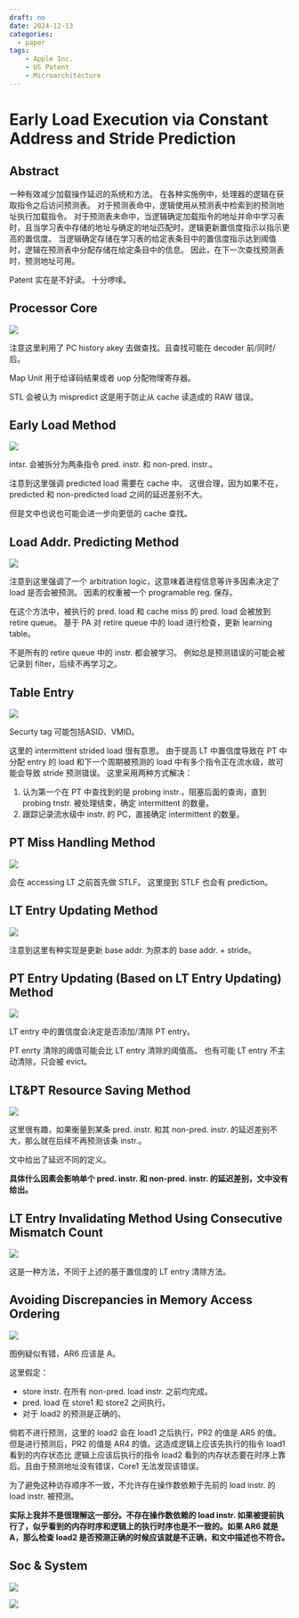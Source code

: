 ```yaml
---
draft: no
date: 2024-12-13
categories:
  - paper
tags:
    - Apple Inc.
    - US Patent
    - Microarchitecture
---
```


# Early Load Execution via Constant Address and Stride Prediction

## Abstract

一种有效减少加载操作延迟的系统和方法。
在各种实施例中，处理器的逻辑在获取指令之后访问预测表。
对于预测表命中，逻辑使用从预测表中检索到的预测地址执行加载指令。
对于预测表未命中，当逻辑确定加载指令的地址并命中学习表时，且当学习表中存储的地址与确定的地址匹配时，逻辑更新置信度指示以指示更高的置信度。
当逻辑确定存储在学习表的给定表条目中的置信度指示达到阈值时，逻辑在预测表中分配存储在给定条目中的信息。
因此，在下一次查找预测表时，预测地址可用。

Patent 实在是不好读。
十分啰嗦。

<!-- more -->

## Processor Core

![](./EarlyLoad_pic/patent-002.png)

注意这里利用了 PC history akey 去做查找。且查找可能在 decoder 前/同时/后。

Map Unit 用于给译码结果或者 uop 分配物理寄存器。

STL 会被认为 mispredict 这是用于防止从 cache 读造成的 RAW 错误。

## Early Load Method

![](./EarlyLoad_pic/patent-003.png)

intsr. 会被拆分为两条指令 pred. instr. 和 non-pred. instr.。

注意到这里强调 predicted load 需要在 cache 中。
这很合理，因为如果不在，predicted 和 non-predicted load 之间的延迟差别不大。

但是文中也说也可能会进一步向更低的 cache 查找。

## Load Addr. Predicting Method

![](./EarlyLoad_pic/patent-004.png)

注意到这里强调了一个 arbitration logic，这意味着进程信息等许多因素决定了 load 是否会被预测。
因素的权重被一个 programable reg. 保存。

在这个方法中，被执行的 pred. load 和 cache miss 的 pred. load 会被放到 retire queue。
基于 PA 对 retire queue 中的 load 进行检查，更新 learning table。

不是所有的 retire queue 中的 instr. 都会被学习。
例如总是预测错误的可能会被记录到 filter，后续不再学习之。

## Table Entry

![](./EarlyLoad_pic/patent-005.png)

Securty tag 可能包括ASID、VMID。

这里的 intermittent strided load 很有意思。
由于提高 LT 中置信度导致在 PT 中分配 entry 的 load 和下一个周期被预测的 load 中有多个指令正在流水级，故可能会导致 stride 预测错误。
这里采用两种方式解决：

1. 认为第一个在 PT 中查找到的是 probing instr.，阻塞后面的查询，直到 probing tnstr. 被处理结束，确定 intermittent 的数量。
2. 跟踪记录流水级中 instr. 的 PC，直接确定 intermittent 的数量。

## PT Miss Handling Method

![](./EarlyLoad_pic/patent-006.png)

会在 accessing LT 之前首先做 STLF。
这里提到 STLF 也会有 prediction。

## LT Entry Updating Method

![](./EarlyLoad_pic/patent-007.png)

注意到这里有种实现是更新 base addr. 为原本的 base addr. + stride。

## PT Entry Updating (Based on LT Entry Updating) Method

![](./EarlyLoad_pic/patent-008.png)

LT entry 中的置信度会决定是否添加/清除 PT entry。

PT enrty 清除的阈值可能会比 LT entry 清除的阈值高。
也有可能 LT entry 不主动清除，只会被 evict。

## LT&PT Resource Saving Method

![](./EarlyLoad_pic/patent-009.png)

这里很有趣，如果衡量到某条 pred. instr. 和其 non-pred. instr. 的延迟差别不大，那么就在后续不再预测该条 instr.。

文中给出了延迟不同的定义。

**具体什么因素会影响单个 pred. instr. 和 non-pred. instr. 的延迟差别，文中没有给出。**

## LT Entry Invalidating Method Using Consecutive Mismatch Count

![](./EarlyLoad_pic/patent-010.png)

这是一种方法，不同于上述的基于置信度的 LT entry 清除方法。

## Avoiding Discrepancies in Memory Access Ordering

![](./EarlyLoad_pic/patent-011.png)

图例疑似有错，AR6 应该是 A。

这里假定：

* store instr. 在所有 non-pred. load instr. 之前均完成。
* pred. load 在 store1 和 store2 之间执行。
* 对于 load2 的预测是正确的。

倘若不进行预测，这里的 load2 会在 load1 之后执行，PR2 的值是 AR5 的值。
但是进行预测后，PR2 的值是 AR4 的值。这造成逻辑上应该先执行的指令 load1 看到的内存状态比 逻辑上应该后执行的指令 load2 看到的内存状态要在时序上靠后。且由于预测地址没有错误，Core1 无法发现该错误。

为了避免这种访存顺序不一致，不允许存在操作数依赖于先前的 load instr. 的 load instr. 被预测。

**实际上我并不是很理解这一部分。不存在操作数依赖的 load instr. 如果被提前执行了，似乎看到的内存时序和逻辑上的执行时序也是不一致的。如果 AR6 就是 A，那么检查 load2 是否预测正确的时候应该就是不正确，和文中描述也不符合。**

## Soc & System

![](./EarlyLoad_pic/patent-012.png)

![](./EarlyLoad_pic/patent-013.png)
